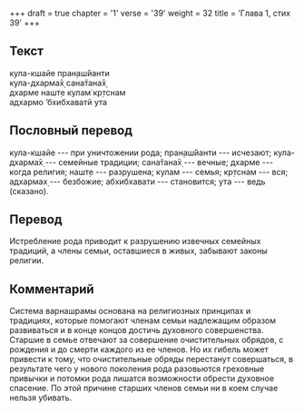 +++
draft = true
chapter = '1'
verse = '39'
weight = 32
title = 'Глава 1, стих 39'
+++
## Текст

кула-кшайе пран̣аш́йанти  
кула-дхарма̄х̣ сана̄тана̄х̣  
дхарме нашт̣е кулам̇ кр̣тснам  
адхармо ’бхибхаватй ута

## Пословный перевод

кула-кшайе --- при уничтожении рода; пран̣аш́йанти --- исчезают;
кула-дхарма̄х̣ --- семейные традиции; сана̄тана̄х̣ --- вечные; дхарме ---
когда религия; нашт̣е --- разрушена; кулам --- семья; кр̣тснам --- вся;
адхармах̣ --- безбожие; абхибхавати --- становится; ута --- ведь
(сказано).

## Перевод

Истребление рода приводит к разрушению извечных семейных традиций, а
члены семьи, оставшиеся в живых, забывают законы религии.

## Комментарий

Система варнашрамы основана на религиозных принципах и традициях,
которые помогают членам семьи надлежащим образом развиваться и в конце
концов достичь духовного совершенства. Старшие в семье отвечают за
совершение очистительных обрядов, с рождения и до смерти каждого из ее
членов. Но их гибель может привести к тому, что очистительные обряды
перестанут совершаться, в результате чего у нового поколения рода
разовьются греховные привычки и потомки рода лишатся возможности обрести
духовное спасение. По этой причине старших членов семьи ни в коем случае
нельзя убивать.
